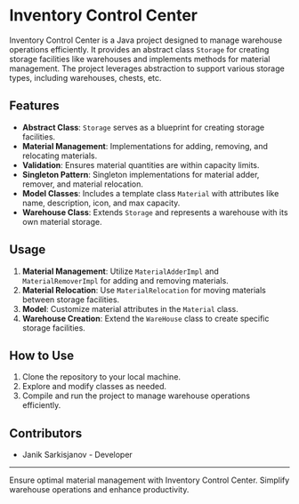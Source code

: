 # Inventory Control Center

Inventory Control Center is a Java project designed to manage warehouse operations efficiently. It provides an abstract class `Storage` for creating storage facilities like warehouses and implements methods for material management. The project leverages abstraction to support various storage types, including warehouses, chests, etc.

## Features

- **Abstract Class**: `Storage` serves as a blueprint for creating storage facilities.
- **Material Management**: Implementations for adding, removing, and relocating materials.
- **Validation**: Ensures material quantities are within capacity limits.
- **Singleton Pattern**: Singleton implementations for material adder, remover, and material relocation.
- **Model Classes**: Includes a template class `Material` with attributes like name, description, icon, and max capacity.
- **Warehouse Class**: Extends `Storage` and represents a warehouse with its own material storage.

## Usage

1. **Material Management**: Utilize `MaterialAdderImpl` and `MaterialRemoverImpl` for adding and removing materials.
2. **Material Relocation**: Use `MaterialRelocation` for moving materials between storage facilities.
3. **Model**: Customize material attributes in the `Material` class.
4. **Warehouse Creation**: Extend the `WareHouse` class to create specific storage facilities.

## How to Use

1. Clone the repository to your local machine.
2. Explore and modify classes as needed.
3. Compile and run the project to manage warehouse operations efficiently.

## Contributors

- Janik Sarkisjanov - Developer

---
Ensure optimal material management with Inventory Control Center. Simplify warehouse operations and enhance productivity.

